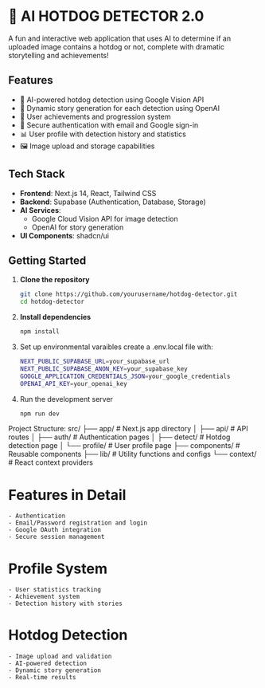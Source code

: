 # 🌭 AI HOTDOG DETECTOR 2.0

A fun and interactive web application that uses AI to determine if an uploaded image contains a hotdog or not, complete with dramatic storytelling and achievements!

## Features

- 🤖 AI-powered hotdog detection using Google Vision API
- 📝 Dynamic story generation for each detection using OpenAI
- 🎯 User achievements and progression system
- 🔐 Secure authentication with email and Google sign-in
- 📊 User profile with detection history and statistics
- 🖼️ Image upload and storage capabilities

## Tech Stack

- **Frontend**: Next.js 14, React, Tailwind CSS
- **Backend**: Supabase (Authentication, Database, Storage)
- **AI Services**: 
  - Google Cloud Vision API for image detection
  - OpenAI for story generation
- **UI Components**: shadcn/ui

## Getting Started

1. **Clone the repository**
   ```bash
   git clone https://github.com/yourusername/hotdog-detector.git
   cd hotdog-detector

2. **Install dependencies**
    ```bash
    npm install
    ```

3. Set up environmental varaibles create a .env.local file with:
    ```bash
    NEXT_PUBLIC_SUPABASE_URL=your_supabase_url
    NEXT_PUBLIC_SUPABASE_ANON_KEY=your_supabase_key
    GOOGLE_APPLICATION_CREDENTIALS_JSON=your_google_credentials
    OPENAI_API_KEY=your_openai_key
    ```

4. Run the development server
    ```bash
    npm run dev
    ```


Project Structure:
src/
├── app/                    # Next.js app directory
│   ├── api/               # API routes
│   ├── auth/              # Authentication pages
│   ├── detect/            # Hotdog detection page
│   └── profile/           # User profile page
├── components/            # Reusable components
├── lib/                   # Utility functions and configs
└── context/              # React context providers


# Features in Detail
    - Authentication
    - Email/Password registration and login
    - Google OAuth integration
    - Secure session management

# Profile System
    - User statistics tracking
    - Achievement system
    - Detection history with stories

# Hotdog Detection
    - Image upload and validation
    - AI-powered detection
    - Dynamic story generation
    - Real-time results

